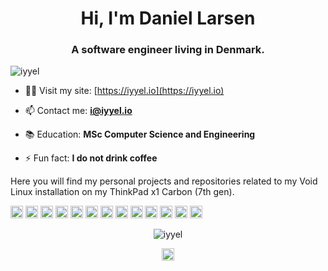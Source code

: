<h1 align="center">Hi, I'm Daniel Larsen</h1>
<h3 align="center">A software engineer living in Denmark.</h3>
<p align="left"> <img src="https://komarev.com/ghpvc/?username=iyyel" alt="iyyel" /> </p>

- 👨‍💻 Visit my site: [https://iyyel.io](https://iyyel.io)

- 📫 Contact me: **i@iyyel.io**

- 📚 Education: **MSc Computer Science and Engineering**

- ⚡ Fun fact: **I do not drink coffee**

Here you will find my personal projects and repositories related to my 
Void Linux installation on my ThinkPad x1 Carbon (7th gen).

<p align="left"><img src="https://konpa.github.io/devicon/devicon.git/icons/react/react-original-wordmark.svg" alt="react" width="20" height="20"/> <img src="https://konpa.github.io/devicon/devicon.git/icons/android/android-original-wordmark.svg" alt="android" width="20" height="20"/> <img src="https://konpa.github.io/devicon/devicon.git/icons/c/c-original.svg" alt="c" width="20" height="20"/> <img src="https://konpa.github.io/devicon/devicon.git/icons/css3/css3-original-wordmark.svg" alt="css3" width="20" height="20"/> <img src="https://konpa.github.io/devicon/devicon.git/icons/csharp/csharp-original.svg" alt="csharp" width="20" height="20"/> <img src="https://konpa.github.io/devicon/devicon.git/icons/dot-net/dot-net-original-wordmark.svg" alt="dotnet" width="20" height="20"/> <img src="https://konpa.github.io/devicon/devicon.git/icons/html5/html5-original-wordmark.svg" alt="html5" width="20" height="20"/> <img src="https://konpa.github.io/devicon/devicon.git/icons/java/java-original-wordmark.svg" alt="java" width="20" height="20"/> <img src="https://konpa.github.io/devicon/devicon.git/icons/javascript/javascript-original.svg" alt="javascript" width="20" height="20"/> <img src="https://konpa.github.io/devicon/devicon.git/icons/mongodb/mongodb-original-wordmark.svg" alt="mongodb" width="20" height="20"/> <img src="https://konpa.github.io/devicon/devicon.git/icons/mysql/mysql-original-wordmark.svg" alt="mysql" width="20" height="20"/> <img src="https://konpa.github.io/devicon/devicon.git/icons/linux/linux-original.svg" alt="linux" width="20" height="20"/> <img src="https://cdn.jsdelivr.net/npm/simple-icons@3.1.0/icons/flutter.svg" alt="flutter" width="20" height="20"/></p><p align="center"> <img src="https://github-readme-stats.vercel.app/api?username=iyyel&show_icons=true" alt="iyyel" /> </p>

<p align="center">
<a href="https://linkedin.com/in/iyyel" target="blank"><img align="center" src="https://cdn.jsdelivr.net/npm/simple-icons@3.0.1/icons/linkedin.svg" alt="iyyel" height="20" width="20" /></a>
</p>
